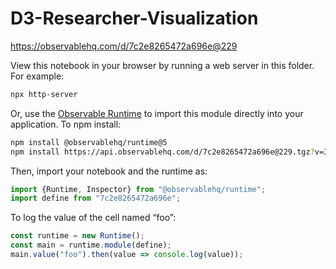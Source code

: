 # D3-Researcher-Visualization

https://observablehq.com/d/7c2e8265472a696e@229

View this notebook in your browser by running a web server in this folder. For
example:

~~~sh
npx http-server
~~~

Or, use the [Observable Runtime](https://github.com/observablehq/runtime) to
import this module directly into your application. To npm install:

~~~sh
npm install @observablehq/runtime@5
npm install https://api.observablehq.com/d/7c2e8265472a696e@229.tgz?v=3
~~~

Then, import your notebook and the runtime as:

~~~js
import {Runtime, Inspector} from "@observablehq/runtime";
import define from "7c2e8265472a696e";
~~~

To log the value of the cell named “foo”:

~~~js
const runtime = new Runtime();
const main = runtime.module(define);
main.value("foo").then(value => console.log(value));
~~~
